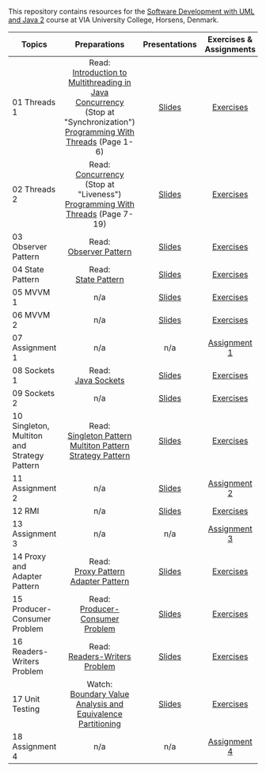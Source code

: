 This repository contains resources for the [Software Development with UML and Java 2](https://en.via.dk/tmh-courses/software-development-with-uml-and-java-2) course at VIA University College, Horsens, Denmark.

|Topics |Preparations| Presentations|Exercises & Assignments |
| ------------------------------------------- | :---: | :---: | :---: |
| 01 Threads 1                                |Read:<br> [Introduction to Multithreading in Java](https://www.studytonight.com/java/multithreading-in-java.php)<br> [Concurrency](https://docs.oracle.com/javase/tutorial/essential/concurrency) (Stop at "Synchronization")<br>[Programming With Threads](https://github.com/MichaelViuff/SDJ2/blob/main/01%20Threads%201/Programming%20With%20Threads.pdf) (Page 1-6)| [Slides](https://viaucdk-my.sharepoint.com/:p:/g/personal/mivi_viauc_dk/EbYBFs9lT9RMvkFDfAi-XToB1_R-Mc1jidlOCN8rGuDixA?e=doN9da) | [Exercises](https://github.com/MichaelViuff/SDJ2/blob/main/01%20Threads%201/README.md) |
| 02 Threads 2                                |Read:<br>[Concurrency](https://docs.oracle.com/javase/tutorial/essential/concurrency) (Stop at "Liveness")<br>[Programming With Threads](https://github.com/MichaelViuff/SDJ2/blob/main/01%20Threads%201/Programming%20With%20Threads.pdf) (Page 7-19) | [Slides](https://viaucdk-my.sharepoint.com/:p:/g/personal/mivi_viauc_dk/EY91iBi97zBDn8eM9bXN-BYBPOcuT9JAH8L-lU_RBxpHlA?e=ZeKykH) |  [Exercises](https://github.com/MichaelViuff/SDJ2/blob/main/02%20Threads%202/README.md)|
| 03 Observer Pattern                         |Read:<br>[Observer Pattern](https://refactoring.guru/design-patterns/observer)| [Slides](https://viaucdk-my.sharepoint.com/:p:/g/personal/mivi_viauc_dk/EW35KX6HbzpOj9uJJOxxF00BQxuuh_EeSaFIzDn5nzYDNw?e=kHo1Xg) | [Exercises](https://github.com/MichaelViuff/SDJ2/blob/main/03%20Observer%20Pattern/README.md) |
| 04 State Pattern                            |Read:<br>[State Pattern](https://refactoring.guru/design-patterns/state)|[Slides](https://viaucdk-my.sharepoint.com/:p:/g/personal/mivi_viauc_dk/EXeIwrpqCK1Loz0nLvJO0vABIJ7RTkgwu8lwE_mVMxd7lQ?e=twxGB9)| [Exercises](https://github.com/MichaelViuff/SDJ2/blob/main/04%20State%20Pattern/README.md) |
| 05 MVVM 1                                   |n/a| [Slides](https://viaucdk-my.sharepoint.com/:p:/g/personal/mivi_viauc_dk/ERq-HZanan1Il1qIAgibr28Bvv_fs64vBv-Q48cMdCEstA?e=9LAeq0) |[Exercises](https://github.com/MichaelViuff/SDJ2/blob/main/05%20MVVM%201/README.md) |
| 06 MVVM 2                                   |n/a| [Slides](https://viaucdk-my.sharepoint.com/:p:/g/personal/mivi_viauc_dk/EUYWblPw6CNPvTdqNyOEJV0BByT119DAhlK9UJLja25vcQ?e=f4CxQg) |[Exercises](https://github.com/MichaelViuff/SDJ2/blob/main/06%20MVVM%202/README.md) |
| 07 Assignment 1                             |n/a|n/a |[Assignment 1](https://github.com/MichaelViuff/SDJ2/blob/main/07%20Assignment%201/README.md)|
| 08 Sockets 1                                |Read:<br>[Java Sockets](https://docs.oracle.com/javase/tutorial/networking/sockets/index.html) | [Slides](https://viaucdk-my.sharepoint.com/:p:/g/personal/mivi_viauc_dk/Ee3l0wPlAm5OmFJZwH65SBgBnjs-xIeNIXSELiK-TK52hA?e=c1aTSM) |[Exercises](https://github.com/MichaelViuff/SDJ2/blob/main/08%20Sockets%201/README.md) |
| 09 Sockets 2                                |n/a | [Slides](https://viaucdk-my.sharepoint.com/:p:/g/personal/mivi_viauc_dk/EbHPd5bnEKdKnsDICPqx6FcBuZTSQMK00GXa_Nu_MFtdpA?e=Tx5z5n) |[Exercises](https://github.com/MichaelViuff/SDJ2/blob/main/09%20Sockets%202/README.md) |
| 10 Singleton, Multiton and Strategy Pattern |Read:<br>[Singleton Pattern](https://refactoring.guru/design-patterns/singleton)<br>[Multiton Pattern](https://java-design-patterns.com/patterns/multiton/)<br>[Strategy Pattern](https://refactoring.guru/design-patterns/strategy) | [Slides](https://viaucdk-my.sharepoint.com/:p:/g/personal/mivi_viauc_dk/EZHvva3YUOZMkN9iu-nGoNEBzYBtuVDubc87C9s4Tk5u5A?e=xiTOW8) |[Exercises](https://github.com/MichaelViuff/SDJ2/blob/main/10%20Singleton%2C%20Multiton%20and%20Strategy%20Pattern/README.md) |
| 11 Assignment 2                             |n/a | [Slides](https://viaucdk-my.sharepoint.com/:p:/g/personal/mivi_viauc_dk/EfaCS68SfrJBnpB0NhyGlaoBaR-FjhdfnmOH7hkuoH8blQ?e=cwhXeQ) |[Assignment 2](https://github.com/MichaelViuff/SDJ2/blob/main/11%20Assignment%202/README.md) |
| 12 RMI |n/a                                 | [Slides](https://viaucdk-my.sharepoint.com/:p:/g/personal/mivi_viauc_dk/ERO8Sf8oKbRDjwm1bvBC6lYBCmmJbauJfPOOhCZ8iDkiCQ?e=03vyrT) |[Exercises](https://github.com/MichaelViuff/SDJ2/blob/main/12%20RMI/README.md) |
| 13 Assignment 3                             |n/a |n/a|[Assignment 3](https://github.com/MichaelViuff/SDJ2/blob/main/13%20Assignment%203/README.md) |
| 14 Proxy and Adapter Pattern                |Read:<br>[Proxy Pattern](https://refactoring.guru/design-patterns/proxy)<br>[Adapter Pattern](https://refactoring.guru/design-patterns/adapter)| [Slides](https://viaucdk-my.sharepoint.com/:p:/g/personal/mivi_viauc_dk/EUGB7qts_9RLn2C35XmHCEYB4oIE6OLV06L99PMfDaZNWA?e=kD7tif) |[Exercises](https://github.com/MichaelViuff/SDJ2/blob/main/14%20Proxy%20and%20Adapter%20Pattern/README.md)  |
| 15 Producer-Consumer Problem                |Read:<br>[Producer-Consumer Problem](https://www.baeldung.com/java-producer-consumer-problem)| [Slides](https://viaucdk-my.sharepoint.com/:p:/g/personal/mivi_viauc_dk/EYjtVdp6yvNBjG1xTpuYdS0BEardZkqsXL3OPVWzBhnk1Q?e=lNnXuP) |[Exercises](https://github.com/MichaelViuff/SDJ2/blob/main/15%20Producer-Consumer%20Problem/README.md) |
| 16 Readers-Writers Problem                  |Read:<br>[Readers-Writers Problem](https://www.baeldung.com/cs/readers-writers-problem) | [Slides](https://viaucdk-my.sharepoint.com/:p:/g/personal/mivi_viauc_dk/ERtQsKGzQr1EubQ9rLCy0yEBLULR7fL1GonwsHO8JqrWTg?e=qsbK4V) |[Exercises](https://github.com/MichaelViuff/SDJ2/blob/main/16%20Readers-Writers%20Problem/README.md) |
| 17 Unit Testing                             |Watch:<br>[Boundary Value Analysis and Equivalence Partitioning](https://www.youtube.com/watch?v=P1Hv2sUPKeM)| [Slides](https://viaucdk-my.sharepoint.com/:p:/g/personal/mivi_viauc_dk/EQvTfI3cDddArBHNfkkzzfoBdKGmAkUY459xwshG9Wck5Q?e=n0bFCR) |[Exercises](https://github.com/MichaelViuff/SDJ2/blob/main/17%20Unit%20Testing/README.md) |
| 18 Assignment 4                             |n/a |n/a |[Assignment 4](https://github.com/MichaelViuff/SDJ2/blob/main/18%20Assignment%204/README.md) |
